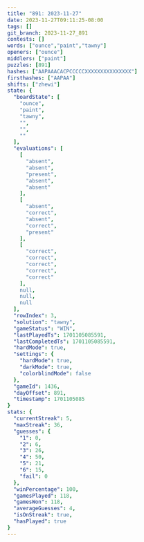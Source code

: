 ```yaml
---
title: "891: 2023-11-27"
date: 2023-11-27T09:11:25-08:00
tags: []
git_branch: 2023-11-27_891
contests: []
words: ["ounce","paint","tawny"]
openers: ["ounce"]
middlers: ["paint"]
puzzles: [891]
hashes: ["AAPAAACACPCCCCCXXXXXXXXXXXXXXX"]
firsthashes: ["AAPAA"]
shifts: ["zhewi"]
state: {
  "boardState": [
    "ounce",
    "paint",
    "tawny",
    "",
    "",
    ""
  ],
  "evaluations": [
    [
      "absent",
      "absent",
      "present",
      "absent",
      "absent"
    ],
    [
      "absent",
      "correct",
      "absent",
      "correct",
      "present"
    ],
    [
      "correct",
      "correct",
      "correct",
      "correct",
      "correct"
    ],
    null,
    null,
    null
  ],
  "rowIndex": 3,
  "solution": "tawny",
  "gameStatus": "WIN",
  "lastPlayedTs": 1701105085591,
  "lastCompletedTs": 1701105085591,
  "hardMode": true,
  "settings": {
    "hardMode": true,
    "darkMode": true,
    "colorblindMode": false
  },
  "gameId": 1436,
  "dayOffset": 891,
  "timestamp": 1701105085
}
stats: {
  "currentStreak": 5,
  "maxStreak": 36,
  "guesses": {
    "1": 0,
    "2": 6,
    "3": 26,
    "4": 50,
    "5": 21,
    "6": 15,
    "fail": 0
  },
  "winPercentage": 100,
  "gamesPlayed": 118,
  "gamesWon": 118,
  "averageGuesses": 4,
  "isOnStreak": true,
  "hasPlayed": true
}
---
```

<!-- more -->
